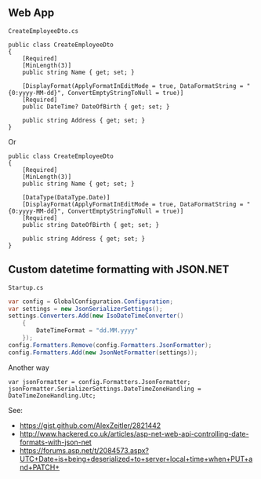 ## Web App
`CreateEmployeeDto.cs`
```
public class CreateEmployeeDto
{
    [Required]
    [MinLength(3)]
    public string Name { get; set; }

    [DisplayFormat(ApplyFormatInEditMode = true, DataFormatString = "{0:yyyy-MM-dd}", ConvertEmptyStringToNull = true)]
    [Required]
    public DateTime? DateOfBirth { get; set; }

    public string Address { get; set; }
}
```
Or
```
public class CreateEmployeeDto
{
    [Required]
    [MinLength(3)]
    public string Name { get; set; }

    [DataType(DataType.Date)]
    [DisplayFormat(ApplyFormatInEditMode = true, DataFormatString = "{0:yyyy-MM-dd}", ConvertEmptyStringToNull = true)]
    [Required]
    public string DateOfBirth { get; set; }

    public string Address { get; set; }
}
```

## Custom datetime formatting with JSON.NET
`Startup.cs`
```cs
var config = GlobalConfiguration.Configuration;
var settings = new JsonSerializerSettings();
settings.Converters.Add(new IsoDateTimeConverter()
	{
		DateTimeFormat = "dd.MM.yyyy"
	});
config.Formatters.Remove(config.Formatters.JsonFormatter);
config.Formatters.Add(new JsonNetFormatter(settings)); 
```

Another way
```
var jsonFormatter = config.Formatters.JsonFormatter;
jsonFormatter.SerializerSettings.DateTimeZoneHandling = DateTimeZoneHandling.Utc;
```

See:
* https://gist.github.com/AlexZeitler/2821442
* http://www.hackered.co.uk/articles/asp-net-web-api-controlling-date-formats-with-json-net
* https://forums.asp.net/t/2084573.aspx?UTC+Date+is+being+deserialized+to+server+local+time+when+PUT+and+PATCH+
